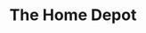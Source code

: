 ---
title: "The Home Depot"
url: /las-vegas/the-home-depot-arroyo-crossing-parkway/
shop: Baumarkt
---